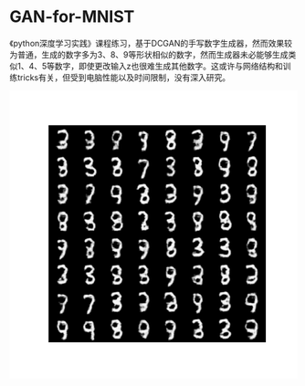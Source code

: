 # GAN-for-MNIST

《python深度学习实践》课程练习，基于DCGAN的手写数字生成器，然而效果较为普通，生成的数字多为3、8、9等形状相似的数字，然而生成器未必能够生成类似1、4、5等数字，即使更改输入z也很难生成其他数字。这或许与网络结构和训练tricks有关，但受到电脑性能以及时间限制，没有深入研究。

![figure](images/generate.gif)

